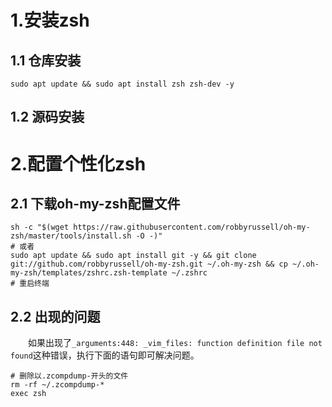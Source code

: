 # 1.安装zsh
## 1.1 仓库安装
```
sudo apt update && sudo apt install zsh zsh-dev -y
```
## 1.2 源码安装

# 2.配置个性化zsh
## 2.1 下载oh-my-zsh配置文件
```
sh -c "$(wget https://raw.githubusercontent.com/robbyrussell/oh-my-zsh/master/tools/install.sh -O -)" 
# 或者
sudo apt update && sudo apt install git -y && git clone git://github.com/robbyrussell/oh-my-zsh.git ~/.oh-my-zsh && cp ~/.oh-my-zsh/templates/zshrc.zsh-template ~/.zshrc
# 重启终端
```
## 2.2 出现的问题  
&emsp;&emsp;如果出现了```_arguments:448: _vim_files: function definition file not found```这种错误，执行下面的语句即可解决问题。
```
# 删除以.zcompdump-开头的文件
rm -rf ~/.zcompdump-*
exec zsh
```